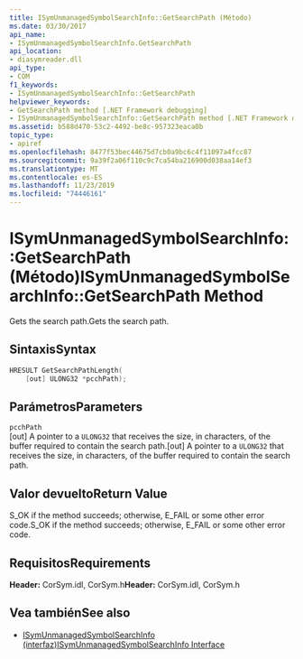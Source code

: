 ```yaml
---
title: ISymUnmanagedSymbolSearchInfo::GetSearchPath (Método)
ms.date: 03/30/2017
api_name:
- ISymUnmanagedSymbolSearchInfo.GetSearchPath
api_location:
- diasymreader.dll
api_type:
- COM
f1_keywords:
- ISymUnmanagedSymbolSearchInfo::GetSearchPath
helpviewer_keywords:
- GetSearchPath method [.NET Framework debugging]
- ISymUnmanagedSymbolSearchInfo::GetSearchPath method [.NET Framework debugging]
ms.assetid: b588d470-53c2-4492-be8c-957323eaca0b
topic_type:
- apiref
ms.openlocfilehash: 8477f53bec44675d7cb0a9bc6c4f11097a4fcc87
ms.sourcegitcommit: 9a39f2a06f110c9c7ca54ba216900d038aa14ef3
ms.translationtype: MT
ms.contentlocale: es-ES
ms.lasthandoff: 11/23/2019
ms.locfileid: "74446161"
---
```

# <a name="isymunmanagedsymbolsearchinfogetsearchpath-method"></a><span data-ttu-id="e5324-102">ISymUnmanagedSymbolSearchInfo::GetSearchPath (Método)</span><span class="sxs-lookup"><span data-stu-id="e5324-102">ISymUnmanagedSymbolSearchInfo::GetSearchPath Method</span></span>
<span data-ttu-id="e5324-103">Gets the search path.</span><span class="sxs-lookup"><span data-stu-id="e5324-103">Gets the search path.</span></span>  
  
## <a name="syntax"></a><span data-ttu-id="e5324-104">Sintaxis</span><span class="sxs-lookup"><span data-stu-id="e5324-104">Syntax</span></span>  
  
```cpp  
HRESULT GetSearchPathLength(  
    [out] ULONG32 *pcchPath);  
```  
  
## <a name="parameters"></a><span data-ttu-id="e5324-105">Parámetros</span><span class="sxs-lookup"><span data-stu-id="e5324-105">Parameters</span></span>  
 `pcchPath`  
 <span data-ttu-id="e5324-106">[out] A pointer to a `ULONG32` that receives the size, in characters, of the buffer required to contain the search path.</span><span class="sxs-lookup"><span data-stu-id="e5324-106">[out] A pointer to a `ULONG32` that receives the size, in characters, of the buffer required to contain the search path.</span></span>  
  
## <a name="return-value"></a><span data-ttu-id="e5324-107">Valor devuelto</span><span class="sxs-lookup"><span data-stu-id="e5324-107">Return Value</span></span>  
 <span data-ttu-id="e5324-108">S_OK if the method succeeds; otherwise, E_FAIL or some other error code.</span><span class="sxs-lookup"><span data-stu-id="e5324-108">S_OK if the method succeeds; otherwise, E_FAIL or some other error code.</span></span>  
  
## <a name="requirements"></a><span data-ttu-id="e5324-109">Requisitos</span><span class="sxs-lookup"><span data-stu-id="e5324-109">Requirements</span></span>  
 <span data-ttu-id="e5324-110">**Header:** CorSym.idl, CorSym.h</span><span class="sxs-lookup"><span data-stu-id="e5324-110">**Header:** CorSym.idl, CorSym.h</span></span>  
  
## <a name="see-also"></a><span data-ttu-id="e5324-111">Vea también</span><span class="sxs-lookup"><span data-stu-id="e5324-111">See also</span></span>

- [<span data-ttu-id="e5324-112">ISymUnmanagedSymbolSearchInfo (interfaz)</span><span class="sxs-lookup"><span data-stu-id="e5324-112">ISymUnmanagedSymbolSearchInfo Interface</span></span>](../../../../docs/framework/unmanaged-api/diagnostics/isymunmanagedsymbolsearchinfo-interface.md)
